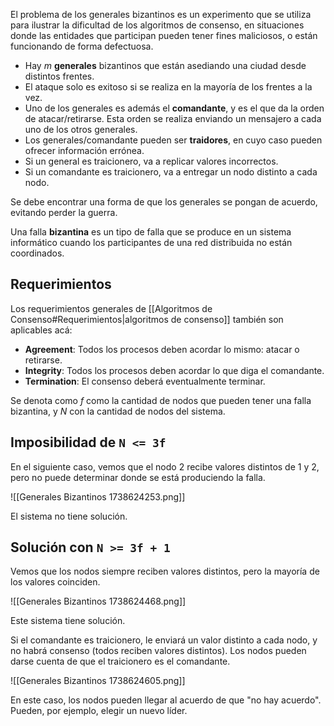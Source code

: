 El problema de los generales bizantinos es un experimento que se utiliza para ilustrar la dificultad de los algoritmos de consenso, en situaciones donde las entidades que participan pueden tener fines maliciosos, o están funcionando de forma defectuosa.

- Hay $m$ **generales** bizantinos que están asediando una ciudad desde distintos frentes.
- El ataque solo es exitoso si se realiza en la mayoría de los frentes a la vez.
- Uno de los generales es además el **comandante**, y es el que da la orden de atacar/retirarse. Esta orden se realiza enviando un mensajero a cada uno de los otros generales.
- Los generales/comandante pueden ser **traidores**, en cuyo caso pueden ofrecer información errónea.
- Si un general es traicionero, va a replicar valores incorrectos.
- Si un comandante es traicionero, va a entregar un nodo distinto a cada nodo.

Se debe encontrar una forma de que los generales se pongan de acuerdo, evitando perder la guerra.

Una falla **bizantina** es un tipo de falla que se produce en un sistema informático cuando los participantes de una red distribuida no están coordinados.

## Requerimientos

Los requerimientos generales de [[Algoritmos de Consenso#Requerimientos|algoritmos de consenso]] también son aplicables acá:

- **Agreement**: Todos los procesos deben acordar lo mismo: atacar o retirarse.
- **Integrity**: Todos los procesos deben acordar lo que diga el comandante.
- **Termination**: El consenso deberá eventualmente terminar.

Se denota como $f$ como la cantidad de nodos que pueden tener una falla bizantina, y $N$ con la cantidad de nodos del sistema.

## Imposibilidad de `N <= 3f`

En el siguiente caso, vemos que el nodo $2$ recibe valores distintos de $1$ y $2$, pero no puede determinar donde se está produciendo la falla.

![[Generales Bizantinos 1738624253.png]]

El sistema no tiene solución.

## Solución con `N >= 3f + 1`

Vemos que los nodos siempre reciben valores distintos, pero la mayoría de los valores coinciden.

![[Generales Bizantinos 1738624468.png]]

Este sistema tiene solución.

Si el comandante es traicionero, le enviará un valor distinto a cada nodo, y no habrá consenso (todos reciben valores distintos). Los nodos pueden darse cuenta de que el traicionero es el comandante.

![[Generales Bizantinos 1738624605.png]]

En este caso, los nodos pueden llegar al acuerdo de que "no hay acuerdo". Pueden, por ejemplo, elegir un nuevo líder.
